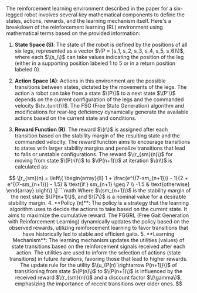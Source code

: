 The reinforcement learning environment described in the paper for a six-legged robot involves several key mathematical components to define the states, actions, rewards, and the learning mechanism itself. Here's a breakdown of the reinforcement learning (RL) environment using mathematical terms based on the provided information:

1. **State Space (S)**: The state of the robot is defined by the positions of all six legs, represented as a vector $\(P = [s_1, s_2, s_3, s_4, s_5, s_6]\)$, where each $\(s_i\)$ can take values indicating the position of the leg (either in a supporting position labeled 1 to 5 or in a return position labeled 0).

2. **Action Space (A)**: Actions in this environment are the possible transitions between states, dictated by the movements of the legs. The action a robot can take from a state $\(P\)$ to a next state $\(P'\)$ depends on the current configuration of the legs and the commanded velocity $\(v_{unit}\)$. The FSG (Free State Generation) algorithm and modifications for rear-leg deficiency dynamically generate the available actions based on the current state and conditions.

3. **Reward Function (R)**: The reward $\(r\)$ is assigned after each transition based on the stability margin of the resulting state and the commanded velocity. The reward function aims to encourage transitions to states with larger stability margins and penalize transitions that lead to falls or unstable configurations. The reward $\(r_{sm}(n)\)$ for moving from state $\(P(n)\)$ to $\(P(n+1)\)$ at iteration $\(n\)$ is calculated as:

```math

\[r_{sm}(n) = \left\{
  \begin{array}{ll}
  1 + \frac{e^{(7-sm_{n+1})} - 1}{2 + e^{(7-sm_{n+1})} - 1.5} & \text{if } sm_{n+1} \geq 7 \\
  -1.5 & \text{otherwise}
  \end{array}
\right\} \]

```math

Where $\(sm_{n+1}\)$ is the stability margin of the next state $\(P(n+1)\)$, and $\(7\)$ is a nominal value for a desirable stability margin.

4. **Policy (π)**: The policy is a strategy that the learning algorithm uses to decide the actions to take based on the current state. It aims to maximize the cumulative reward. The FGGRL (Free Gait Generation with Reinforcement Learning) dynamically updates the policy based on the observed rewards, utilizing reinforcement learning to favor transitions that have historically led to stable and efficient gaits.

5. **Learning Mechanism**: The learning mechanism updates the utilities (values) of state transitions based on the reinforcement signals received after each action. The utilities are used to inform the selection of actions (state transitions) in future iterations, favoring those that lead to higher rewards. The update rule for the utility $\(u_{P(n) \rightarrow P(n+1)}\)$ of transitioning from state $\(P(n)\)$ to $\(P(n+1)\)$ is influenced by the received reward $\(r_{sm}(n)\)$ and a discount factor $\(\gamma\)$, emphasizing the importance of recent transitions over older ones.

